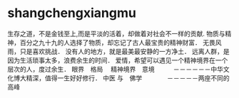 # shangchengxiangmu
生存之道，不是金钱至上,而是平淡的活着，却做着对社会不一样的贡献.
物质与精神，百分之九十九的人选择了物质，却忘记了古人最宝贵的精神财富．
无畏风雨，只是喜欢挑战．
没有人的地方，就是最美最安静的一方净土．
远离人群，是因为生活琐事太多，浪费余生的时间．
爱情，希望可以遇见一个精神境界在一个层次的人，度过余生．
眼界　格局 　精神境界　意境　　　－－－－－－中华文化博大精深，值得一生好好修行．
中医  与　佛学　　　　－－－－－两座不同的高峰
